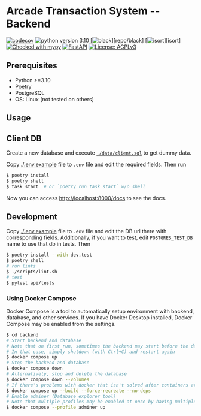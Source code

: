 # Arcade Transaction System -- Backend

[![codecov](https://codecov.io/gh/cs350-team4/ats/branch/readme-license/graph/badge.svg?token=85WZ315QTS)](https://codecov.io/gh/cs350-team4/ats)
![python version 3.10][badge/python]
[![black][badge/black]][repo/black]
[![isort][badge/isort]][isort]
[![Checked with mypy](http://www.mypy-lang.org/static/mypy_badge.svg)](http://mypy-lang.org/)
[![FastAPI](https://img.shields.io/badge/FastAPI-0.95.1-009688.svg?style=flat&logo=FastAPI&logoColor=white)](https://fastapi.tiangolo.com)
[![License: AGPLv3](https://img.shields.io/badge/License-AGPLv3-blue.svg)](https://www.gnu.org/licenses/agpl-3.0.en.html)

## Prerequisites
- Python >=3.10
- [Poetry](https://python-poetry.org/docs/#installation)
- PostgreSQL
- OS: Linux (not tested on others)

## Usage

## Client DB
Create a new database and execute [`./data/client.sql`](./data/client.sql) to get dummy data.

Copy [./.env.example](.env.example) file to `.env` file and edit the required fields. Then run
```sh
$ poetry install
$ poetry shell
$ task start  # or `poetry run task start` w/o shell
```

Now you can access [http://localhost:8000/docs](http://localhost:8000/docs) to see the docs.

## Development

Copy [./.env.example](.env.example) file to `.env` file and edit the DB url there
with corresponding fields. Additionally, if you want to test,
edit `POSTGRES_TEST_DB` name to use that db in tests. Then
```sh
$ poetry install --with dev,test
$ poetry shell
# run lints
$ ./scripts/lint.sh
# test
$ pytest api/tests
```

### Using Docker Compose

Docker Compose is a tool to automatically setup environment with backend, database, and other services. If you have Docker Desktop installed, Docker Compose may be enabled from the settings.

```sh
$ cd backend
# Start backend and database
# Note that on first run, sometimes the backend may start before the database is ready
# In that case, simply shutdown (with Ctrl+C) and restart again
$ docker compose up
# Stop the backend and database
$ docker compose down
# Alternatively, stop and delete the database
$ docker compose down --volumes
# If there's problems with docker that isn't solved after containers are stopped, try rebuild
$ docker compose up --build --force-recreate --no-deps
# Enable adminer (Database explorer tool)
# Note that multiple profiles may be enabled at once by having multiple --profile arguments
$ docker compose --profile adminer up
```

[badge/black]: https://img.shields.io/badge/code%20style-black-000000
[badge/isort]: https://img.shields.io/badge/%20imports-isort-%231674b1?labelColor=ef8336
[badge/python]: https://img.shields.io/badge/python-3.10-blue
